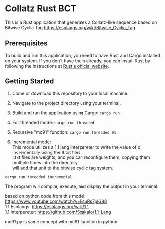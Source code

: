 # Collatz Rust BCT

This is a Rust application that generates a Collatz-like sequence based on Bitwise Cyclic Tag
https://esolangs.org/wiki/Bitwise_Cyclic_Tag


## Prerequisites

To build and run this application, you need to have Rust and Cargo installed on your system. If you don't have them already, you can install Rust by following the instructions at [Rust's official website](https://www.rust-lang.org/learn/get-started).

## Getting Started

1. Clone or download this repository to your local machine.

2. Navigate to the project directory using your terminal.

3. Build and run the application using Cargo: `cargo run`

3. For threaded mode: `cargo run threaded`

4. Recursive "mc91" function: `cargo run threaded 91`

5. Incremental mode:<br>
This mode utilizes a 1.1 lang interpereter to write the value of q incrementally using the !!.txt files<br>
!.txt files are weights, and you can reconfigure them, copying them multiple times into the directory<br>
will add that unit to the bitwise cyclic tag system.

```
cargo run threaded incremental
``` 

    

The program will compile, execute, and display the output in your terminal.

based on python code from this model:<br>
https://www.youtube.com/watch?v=EsuRs7plG88<br>
1.1 Esolangs: https://esolangs.org/wiki/1.1<br> 
1.1 interpereter: https://github.com/Sxakalo/1.1-Lang<br>

mc91.py is same concept with mc91 function in python
